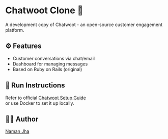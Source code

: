 # Chatwoot Clone 💬

A development copy of Chatwoot - an open-source customer engagement platform.

## ⚙️ Features
- Customer conversations via chat/email
- Dashboard for managing messages
- Based on Ruby on Rails (original)

## 🧪 Run Instructions
Refer to official [Chatwoot Setup Guide](https://www.chatwoot.com/docs)  
or use Docker to set it up locally.

## 👨‍💻 Author
[Naman Jha](https://github.com/Namanjha92)
